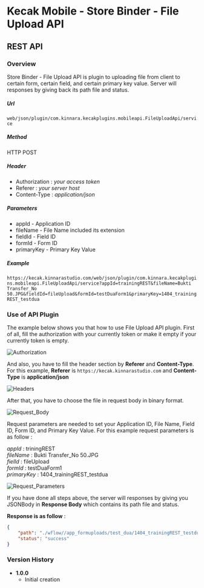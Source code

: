 # Kecak Mobile - Store Binder - File Upload API #

## REST API ##

### Overview ###

Store Binder - File Upload API is plugin to uploading file from client to certain form, certain field, and certain primary key value. Server will responses by giving back its path file and status.

##### Url #####

`web/json/plugin/com.kinnara.kecakplugins.mobileapi.FileUploadApi/service`

##### Method #####
HTTP POST

##### Header #####
* Authorization : *your access token*
* Referer : *your server host*
* Content-Type : *application/json*

##### Parameters #####
* appId - Application ID
* fileName - File Name included its extension
* fieldId - Field ID
* formId - Form ID
* primaryKey - Primary Key Value

##### Example #####
`https://kecak.kinnarastudio.com/web/json/plugin/com.kinnara.kecakplugins.mobileapi.FileUploadApi/service?appId=trainingREST&fileName=Bukti Transfer_No 50.JPG&fieldId=fileUpload&formId=testDuaForm1&primaryKey=1404_trainingREST_testdua`

### Use of API Plugin ###

The example below shows you that how to use File Upload API plugin. First of all, fill the authorization with your currently token or make it empty if your currently token is empty.

![Authorization](/uploads/6d6716597f1a01859502509369af0b7e/Authorization.PNG)

And also, you have to fill the header section by **Referer** and **Content-Type**. For this example, **Referer** is `https://kecak.kinnarastudio.com` and **Content-Type** is **application/json**

![Headers](/uploads/1477ce8be1a27162228559cb4d32ed28/Headers.PNG)

After that, you have to choose the file in request body in binary format.

![Request_Body](/uploads/e99fdf3084b3e35f706a5bd067ce51c5/Request_Body.PNG)

Request parameters are needed to set your Application ID, File Name, Field ID, Form ID, and Primary Key Value. For this example request parameters is as follow :

*appId*        : triningREST <br/>
*fileName*     : Bukti Transfer_No 50.JPG <br/>
*fielId*       : fileUpload <br/>
*formId*       : testDuaForm1 <br/>
*primaryKey*   : 1404_trainingREST_testdua <br/>

![Request_Parameters](/uploads/8ec7b0a84109f275cdab0b4c534241a8/Request_Parameters.PNG)

If you have done all steps above, the server will responses by giving you JSONBody in **Response Body** which contains its path file and status.

**Response is as follow** :

```json
{
    "path": "./wflow//app_formuploads/test_dua/1404_trainingREST_testdua/",
    "status": "success"
}
```


### Version History ###

*  **1.0.0**
   * Initial creation

